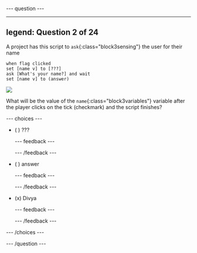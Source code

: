 --- question ---

---
legend: Question 2 of 24
---

A project has this script to `ask`{:class="block3sensing"} the user for their name

```blocks3
when flag clicked
set [name v] to [???] 
ask [What's your name?] and wait 
set [name v] to (answer)
```

![](images/quiz_1.png)

What will be the value of the `name`{:class="block3variables"} variable after the player clicks on the tick (checkmark) and the script finishes?

--- choices ---

- ( ) ???
 
  --- feedback ---

  --- /feedback ---

- ( ) answer

  --- feedback ---

  --- /feedback ---

- (x) Divya

  --- feedback ---

  --- /feedback ---

--- /choices ---

--- /question ---
